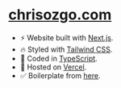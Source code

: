 # [chrisozgo.com](https://chrisozgo.com)

- ⚡ Website built with [Next.js](https://nextjs.org/).
- 🔥 Styled with [Tailwind CSS](https://tailwindcss.com/).
- 💎 Coded in [TypeScript](https://www.typescriptlang.org/).
- 🚀 Hosted on [Vercel](https://vercel.com/).
- ✅ Boilerplate from [here](https://creativedesignsguru.com/demo/Nextjs-Boilerplate/).
